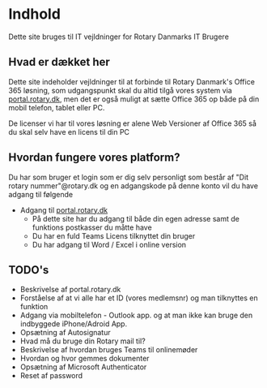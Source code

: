 # Indhold

Dette site bruges til IT vejldninger for Rotary Danmarks IT Brugere

## Hvad er dækket her

Dette site indeholder vejldninger til at forbinde til Rotary Danmark's Office 365 løsning, som udgangspunkt skal du altid tilgå vores system via <a href=https://portal.rotary.dk target=_blank>portal.rotary.dk</a>, men det er også muligt at sætte Office 365 op både på din mobil telefon, tablet eller PC.

De licenser vi har til vores løsning er alene Web Versioner af Office 365 så du skal selv have en licens til din PC

## Hvordan fungere vores platform?

Du har som bruger et login som er dig selv personligt som består af "Dit rotary nummer"@rotary.dk og en adgangskode på denne konto vil du have adgang til følgende
 
* Adgang til <a href=https://portal.rotary.dk target=_blank>portal.rotary.dk</a>
    * På dette site har du adgang til både din egen adresse samt de funktions postkasser du måtte have
    * Du har en fuld Teams Licens tilknyttet din bruger
    * Du har adgang til Word / Excel i online version 

## TODO's
- Beskrivelse af portal.rotary.dk
- Forståelse af at vi alle har et ID (vores medlemsnr) og man tilknyttes en funktion
- Adgang via mobiltelefon - Outlook app. og at man ikke kan bruge den indbyggede iPhone/Adroid App.
- Opsætning af Autosignatur
- Hvad må du bruge din Rotary mail til?
- Beskrivelse af hvordan bruges Teams til onlinemøder
- Hvordan og hvor gemmes dokumenter
- Opsætning af Microsoft Authenticator
- Reset af password
